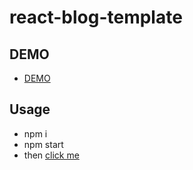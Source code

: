 # react-blog-template
## DEMO
  * [DEMO](https://deleav.github.io/react-blog-template/)

## Usage
  * npm i
  * npm start
  * then [click me](http://localhost:8080/)